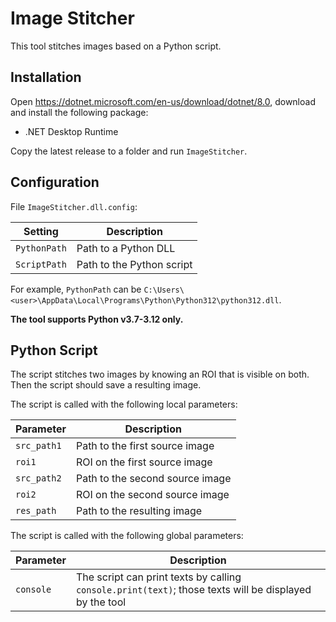 # Image Stitcher

This tool stitches images based on a Python script.

## Installation

Open https://dotnet.microsoft.com/en-us/download/dotnet/8.0, download and install the following package:
* .NET Desktop Runtime

Copy the latest release to a folder and run `ImageStitcher`.

## Configuration

File `ImageStitcher.dll.config`:

Setting      | Description
-------------|--------------------------
`PythonPath` | Path to a Python DLL
`ScriptPath` | Path to the Python script

For example, `PythonPath` can be `C:\Users\<user>\AppData\Local\Programs\Python\Python312\python312.dll`.

**The tool supports Python v3.7-3.12 only.**

## Python Script

The script stitches two images by knowing an ROI that is visible on both. Then the script should save a resulting image.

The script is called with the following local parameters:

Parameter   | Description
------------|--------------------------
`src_path1` | Path to the first source image
`roi1`      | ROI on the first source image
`src_path2` | Path to the second source image
`roi2`      | ROI on the second source image
`res_path`  | Path to the resulting image

The script is called with the following global parameters:

Parameter   | Description
------------|--------------------------
`console`   | The script can print texts by calling `console.print(text)`; those texts will be displayed by the tool
